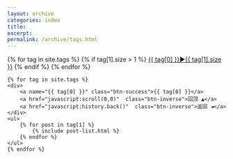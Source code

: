 ```yaml
---
layout: archive
categories: index
title: 
excerpt: 
permalink: /archive/tags.html
---
```


<div class="tiles">
    <div>
    {% for tag in site.tags %} 
        {% if tag[1].size > 1 %}
            <a href="#{{ tag[0] }}" class="btn-success"> {{ tag[0] }}►{{ tag[1].size }}</a> 
        {% endif %}
    {% endfor %}
    </div>

    {% for tag in site.tags %} 
    <div>
        <a name="{{ tag[0] }}" class="btn-success">{{ tag[0] }}</a>
        <a href="javascript:scroll(0,0)"  class="btn-inverse">回顶 ▲</a>
        <a href="javascript:history.back()"  class="btn-inverse">返回 ◄</a>
    </div>
    <ul>
        {% for post in tag[1] %} 
            {% include post-list.html %}
        {% endfor %}
    </ul>
    {% endfor %}
    
</div>

